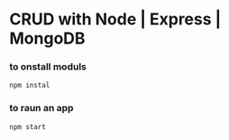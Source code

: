 # CRUD with Node | Express | MongoDB

### to onstall moduls

```
npm instal
```

### to raun an app

```
npm start
```

